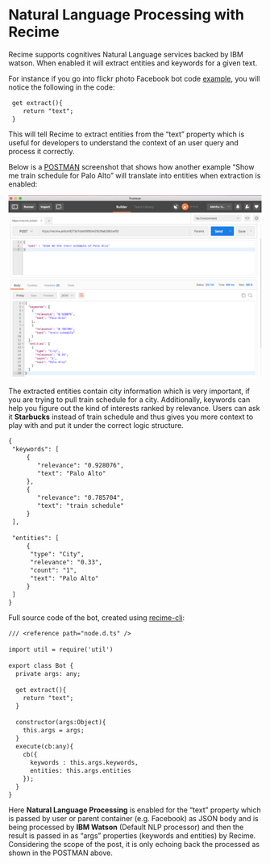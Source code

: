 # Natural Language Processing with Recime

Recime supports cognitives Natural Language services backed by IBM watson. When enabled it will extract entities and keywords for a given text.

For instance if you go into flickr photo Facebook bot code [example](https://docs.recime.ai/bot_code.html), you will notice the following in the code:

```
 get extract(){     
    return "text";  
 }
```

This will tell Recime to extract entities from the “text” property which is useful for developers to understand the context of an user query and process it correctly.

Below is a [POSTMAN](/postman.md) screenshot that shows how another example “Show me train schedule for Palo Alto” will translate into entities when extraction is enabled:

![](/assets/nlp.png)

The extracted entities contain city information which is very important, if you are trying to pull train schedule for a city. Additionally, keywords can help you figure out the kind of interests ranked by relevance. Users can ask it **Starbucks** instead of train schedule and thus gives you more context to play with and put it under the correct logic structure.

    {
     "keywords": [
         {
            "relevance": "0.928076",
            "text": "Palo Alto"
         },
         {
            "relevance": "0.785704",
            "text": "train schedule"
         }
     ],

     "entities": [
         {
          "type": "City",
          "relevance": "0.33",
          "count": "1",
          "text": "Palo Alto"
         }
     ]
    }

Full source code of the bot, created using [recime-cli](https://docs.recime.ai/prepping_your_system.html):

    /// <reference path="node.d.ts" />

    import util = require('util')

    export class Bot {
      private args: any;

      get extract(){
        return "text";
      }

      constructor(args:Object){
        this.args = args;
      }
      execute(cb:any){
        cb({
          keywords : this.args.keywords,
          entities: this.args.entities
        });
      }
    }



Here **Natural Language Processing** is enabled for the “text” property which is passed by user or parent container \(e.g. Facebook\) as JSON body and is being processed by **IBM Watson** \(Default NLP processor\) and then the result is passed in as “args” properties \(keywords and entities\) by Recime. Considering the scope of the post, it is only echoing back the processed as shown in the POSTMAN above.